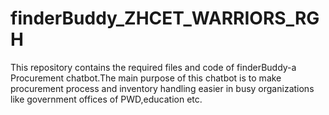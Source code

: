 # finderBuddy_ZHCET_WARRIORS_RGH
This repository contains the required files and code of finderBuddy-a Procurement chatbot.The main purpose of this chatbot is to make procurement process and inventory handling easier in busy organizations like government offices of PWD,education etc.
